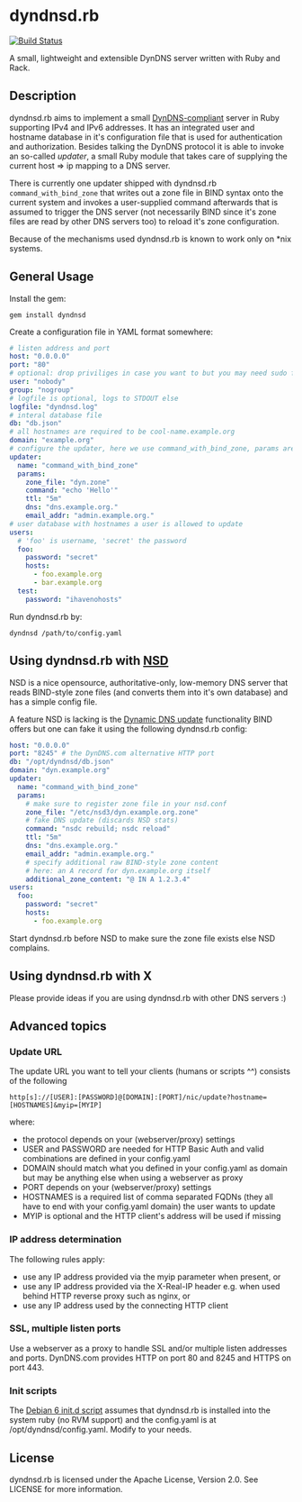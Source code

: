 # dyndnsd.rb

[![Build Status](https://travis-ci.org/cmur2/dyndnsd.png)](https://travis-ci.org/cmur2/dyndnsd)

A small, lightweight and extensible DynDNS server written with Ruby and Rack.

## Description

dyndnsd.rb aims to implement a small [DynDNS-compliant](http://dyn.com/support/developers/api/) server in Ruby supporting IPv4 and IPv6 addresses. It has an integrated user and hostname database in it's configuration file that is used for authentication and authorization. Besides talking the DynDNS protocol it is able to invoke an so-called *updater*, a small Ruby module that takes care of supplying the current host => ip mapping to a DNS server.

There is currently one updater shipped with dyndnsd.rb `command_with_bind_zone` that writes out a zone file in BIND syntax onto the current system and invokes a user-supplied command afterwards that is assumed to trigger the DNS server (not necessarily BIND since it's zone files are read by other DNS servers too) to reload it's zone configuration.

Because of the mechanisms used dyndnsd.rb is known to work only on \*nix systems.

## General Usage

Install the gem:

	gem install dyndnsd

Create a configuration file in YAML format somewhere:

```yaml
# listen address and port
host: "0.0.0.0"
port: "80"
# optional: drop priviliges in case you want to but you may need sudo for external commands
user: "nobody"
group: "nogroup"
# logfile is optional, logs to STDOUT else
logfile: "dyndnsd.log"
# interal database file
db: "db.json"
# all hostnames are required to be cool-name.example.org
domain: "example.org"
# configure the updater, here we use command_with_bind_zone, params are updater-specific
updater:
  name: "command_with_bind_zone"
  params:
    zone_file: "dyn.zone"
    command: "echo 'Hello'"
    ttl: "5m"
    dns: "dns.example.org."
    email_addr: "admin.example.org."
# user database with hostnames a user is allowed to update
users:
  # 'foo' is username, 'secret' the password
  foo:
    password: "secret"
    hosts:
      - foo.example.org
      - bar.example.org
  test:
    password: "ihavenohosts"
```

Run dyndnsd.rb by:

	dyndnsd /path/to/config.yaml

## Using dyndnsd.rb with [NSD](https://www.nlnetlabs.nl/nsd/)

NSD is a nice opensource, authoritative-only, low-memory DNS server that reads BIND-style zone files (and converts them into it's own database) and has a simple config file.

A feature NSD is lacking is the [Dynamic DNS update](https://tools.ietf.org/html/rfc2136) functionality BIND offers but one can fake it using the following dyndnsd.rb config:

```yaml
host: "0.0.0.0"
port: "8245" # the DynDNS.com alternative HTTP port
db: "/opt/dyndnsd/db.json"
domain: "dyn.example.org"
updater:
  name: "command_with_bind_zone"
  params:
    # make sure to register zone file in your nsd.conf
    zone_file: "/etc/nsd3/dyn.example.org.zone"
    # fake DNS update (discards NSD stats)
    command: "nsdc rebuild; nsdc reload"
    ttl: "5m"
    dns: "dns.example.org."
    email_addr: "admin.example.org."
    # specify additional raw BIND-style zone content
    # here: an A record for dyn.example.org itself
    additional_zone_content: "@ IN A 1.2.3.4"
users:
  foo:
    password: "secret"
    hosts:
      - foo.example.org  
```

Start dyndnsd.rb before NSD to make sure the zone file exists else NSD complains.

## Using dyndnsd.rb with X

Please provide ideas if you are using dyndnsd.rb with other DNS servers :)

## Advanced topics

### Update URL

The update URL you want to tell your clients (humans or scripts ^^) consists of the following

	http[s]://[USER]:[PASSWORD]@[DOMAIN]:[PORT]/nic/update?hostname=[HOSTNAMES]&myip=[MYIP]

where:

* the protocol depends on your (webserver/proxy) settings
* USER and PASSWORD are needed for HTTP Basic Auth and valid combinations are defined in your config.yaml
* DOMAIN should match what you defined in your config.yaml as domain but may be anything else when using a webserver as proxy
* PORT depends on your (webserver/proxy) settings
* HOSTNAMES is a required list of comma separated FQDNs (they all have to end with your config.yaml domain) the user wants to update
* MYIP is optional and the HTTP client's address will be used if missing

### IP address determination

The following rules apply:

* use any IP address provided via the myip parameter when present, or
* use any IP address provided via the X-Real-IP header e.g. when used behind HTTP reverse proxy such as nginx, or
* use any IP address used by the connecting HTTP client

### SSL, multiple listen ports

Use a webserver as a proxy to handle SSL and/or multiple listen addresses and ports. DynDNS.com provides HTTP on port 80 and 8245 and HTTPS on port 443.

### Init scripts

The [Debian 6 init.d script](init.d/debian-6-dyndnsd) assumes that dyndnsd.rb is installed into the system ruby (no RVM support) and the config.yaml is at /opt/dyndnsd/config.yaml. Modify to your needs.

## License

dyndnsd.rb is licensed under the Apache License, Version 2.0. See LICENSE for more information.
